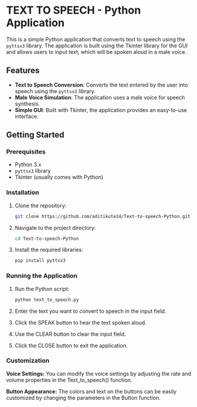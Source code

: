 # TEXT TO SPEECH - Python Application

This is a simple Python application that converts text to speech using the `pyttsx3` library. The application is built using the Tkinter library for the GUI and allows users to input text, which will be spoken aloud in a male voice.

## Features
- **Text to Speech Conversion**: Converts the text entered by the user into speech using the `pyttsx3` library.
- **Male Voice Simulation**: The application uses a male voice for speech synthesis.
- **Simple GUI**: Built with Tkinter, the application provides an easy-to-use interface.

## Getting Started

### Prerequisites
- Python 3.x
- `pyttsx3` library
- Tkinter (usually comes with Python)

### Installation

1. Clone the repository:
   ```sh
   git clone https://github.com/aditikute24/Text-to-speech-Python.git
   ```

2. Navigate to the project directory:
   ```sh
   cd Text-to-speech-Python
   ```

4. Install the required libraries:
   ```sh
   pip install pyttsx3
   ```

### Running the Application
1. Run the Python script:
   ```sh
   python text_to_speech.py
   ```

3. Enter the text you want to convert to speech in the input field.
   
4. Click the SPEAK button to hear the text spoken aloud.
   
5. Use the CLEAR button to clear the input field.

6. Click the CLOSE button to exit the application.


 ###  Customization
 
**Voice Settings:** You can modify the voice settings by adjusting the rate and volume properties in the Text_to_speech() function.

**Button Appearance:** The colors and text on the buttons can be easily customized by changing the parameters in the Button function.




